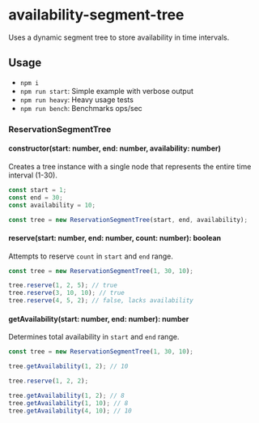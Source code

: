 # availability-segment-tree
Uses a dynamic segment tree to store availability in time intervals. 

## Usage

- `npm i`
- `npm run start`: Simple example with verbose output
- `npm run heavy`: Heavy usage tests
- `npm run bench`: Benchmarks ops/sec

### ReservationSegmentTree

#### constructor(start: number, end: number, availability: number)
Creates a tree instance with a single node that represents the entire time interval (1-30).
```ts
const start = 1;
const end = 30;
const availability = 10;

const tree = new ReservationSegmentTree(start, end, availability);
```

#### reserve(start: number, end: number, count: number): boolean
Attempts to reserve `count` in `start` and `end` range.
```ts
const tree = new ReservationSegmentTree(1, 30, 10);

tree.reserve(1, 2, 5); // true
tree.reserve(3, 10, 10); // true
tree.reserve(4, 5, 2); // false, lacks availability
```

#### getAvailability(start: number, end: number): number
Determines total availability in `start` and `end` range.
```ts
const tree = new ReservationSegmentTree(1, 30, 10);

tree.getAvailability(1, 2); // 10

tree.reserve(1, 2, 2);

tree.getAvailability(1, 2); // 8
tree.getAvailability(1, 10); // 8
tree.getAvailability(4, 10); // 10
```
